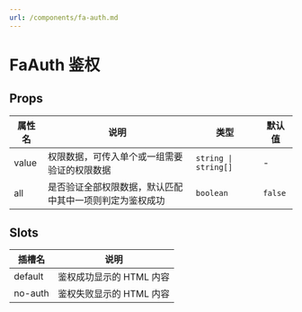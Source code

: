 ```yaml
---
url: /components/fa-auth.md
---
```

# FaAuth 鉴权

## Props

| 属性名 | 说明                                                     | 类型                 | 默认值  |
| ------ | -------------------------------------------------------- | -------------------- | ------- |
| value  | 权限数据，可传入单个或一组需要验证的权限数据             | `string \| string[]` | -       |
| all    | 是否验证全部权限数据，默认匹配中其中一项则判定为鉴权成功 | `boolean`            | `false` |

## Slots

| 插槽名  | 说明                     |
| ------- | ------------------------ |
| default | 鉴权成功显示的 HTML 内容 |
| no-auth | 鉴权失败显示的 HTML 内容 |
